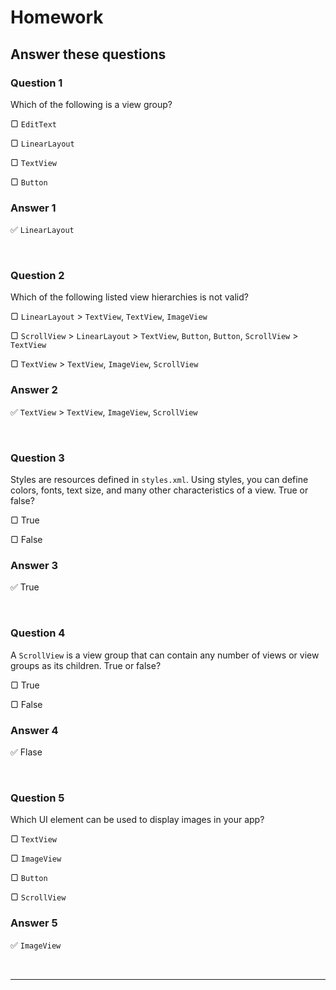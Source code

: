 # Homework

## **Answer these questions**

### **Question 1**

Which of the following is a view group?

▢ `EditText`

▢ `LinearLayout`

▢ `TextView`

▢ `Button`

### Answer 1

:white_check_mark: `LinearLayout`

<br>

### **Question 2**

Which of the following listed view hierarchies is not valid?

▢ `LinearLayout` > `TextView`, `TextView`, `ImageView`

▢ `ScrollView` > `LinearLayout` > `TextView`, `Button`, `Button`, `ScrollView` > `TextView`

▢ `TextView` > `TextView`, `ImageView`, `ScrollView`

### Answer 2

:white_check_mark: `TextView` > `TextView`, `ImageView`, `ScrollView`

<br>

### **Question 3**

Styles are resources defined in `styles.xml`. Using styles, you can define colors, fonts, text size, and many other characteristics of a view. True or false?

▢ True

▢ False

### Answer 3

:white_check_mark: True

<br>

### **Question 4**

A `ScrollView` is a view group that can contain any number of views or view groups as its children. True or false?

▢ True

▢ False

### Answer 4

:white_check_mark: Flase​

<br>

### **Question 5**

Which UI element can be used to display images in your app?

▢ `TextView`

▢ `ImageView`

▢ `Button`

▢ `ScrollView`

### Answer 5

:white_check_mark: `ImageView`

<br>

---


